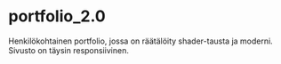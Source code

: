 # portfolio_2.0
Henkilökohtainen portfolio, jossa on räätälöity shader-tausta ja moderni. Sivusto on täysin responsiivinen.
